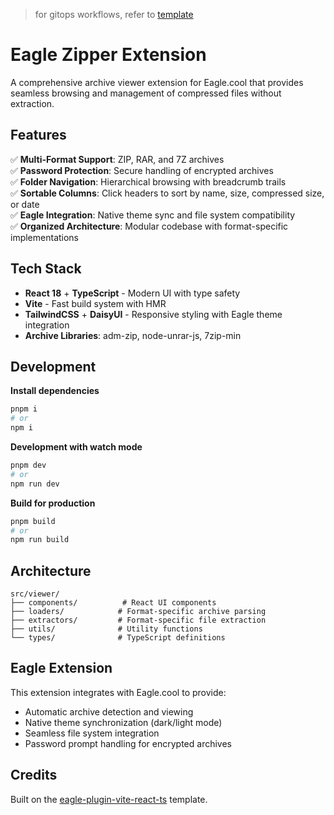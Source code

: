 > for gitops workflows, refer to [template](https://github.com/eagle-cooler/template)

# Eagle Zipper Extension

A comprehensive archive viewer extension for Eagle.cool that provides seamless browsing and management of compressed files without extraction.

## Features

✅ **Multi-Format Support**: ZIP, RAR, and 7Z archives  
✅ **Password Protection**: Secure handling of encrypted archives  
✅ **Folder Navigation**: Hierarchical browsing with breadcrumb trails  
✅ **Sortable Columns**: Click headers to sort by name, size, compressed size, or date  
✅ **Eagle Integration**: Native theme sync and file system compatibility  
✅ **Organized Architecture**: Modular codebase with format-specific implementations  

## Tech Stack

- **React 18** + **TypeScript** - Modern UI with type safety
- **Vite** - Fast build system with HMR
- **TailwindCSS** + **DaisyUI** - Responsive styling with Eagle theme integration
- **Archive Libraries**: adm-zip, node-unrar-js, 7zip-min

## Development

**Install dependencies**

```sh
pnpm i
# or
npm i
```

**Development with watch mode**

```sh
pnpm dev
# or
npm run dev
```

**Build for production**

```sh
pnpm build
# or
npm run build
```

## Architecture

```
src/viewer/
├── components/          # React UI components
├── loaders/            # Format-specific archive parsing
├── extractors/         # Format-specific file extraction
├── utils/              # Utility functions
└── types/              # TypeScript definitions
```

## Eagle Extension

This extension integrates with Eagle.cool to provide:
- Automatic archive detection and viewing
- Native theme synchronization (dark/light mode)
- Seamless file system integration
- Password prompt handling for encrypted archives

## Credits

Built on the [eagle-plugin-vite-react-ts](https://github.com/meetqy/eagle-plugin-vite-react-ts) template.
